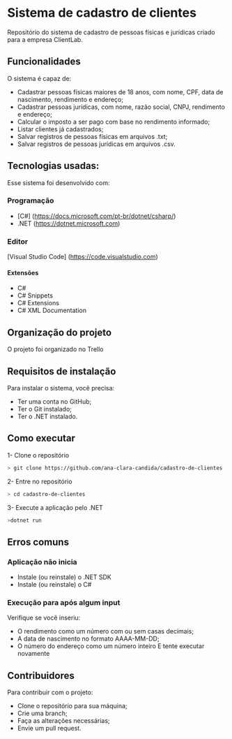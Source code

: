 # Sistema de cadastro de clientes
Repositório do sistema de cadastro de pessoas físicas e jurídicas criado para a empresa ClientLab.

## Funcionalidades
O sistema é capaz de:
- Cadastrar pessoas físicas maiores de 18 anos, com nome, CPF, data de nascimento, rendimento e endereço;
- Cadastrar pessoas jurídicas, com nome, razão social, CNPJ, rendimento e 
endereço;
- Calcular o imposto a ser pago com base no rendimento informado;
- Listar clientes já cadastrados;
- Salvar registros de pessoas físicas em arquivos .txt;
- Salvar registros de pessoas jurídicas em arquivos .csv.

## Tecnologias usadas:
Esse sistema foi desenvolvido com:
### Programação
- [C#] (https://docs.microsoft.com/pt-br/dotnet/csharp/)
- .NET (https://dotnet.microsoft.com)
### Editor
[Visual Studio Code] (https://code.visualstudio.com) 
#### Extensões
- C#
- C# Snippets
- C# Extensions
- C# XML Documentation

## Organização do projeto
O projeto foi organizado no Trello

## Requisitos de instalação
Para instalar o sistema, você precisa:
- Ter uma conta no GitHub;
- Ter o Git instalado;
- Ter o .NET instalado.

## Como executar
1- Clone o repositório
```bash
> git clone https://github.com/ana-clara-candida/cadastro-de-clientes
```

2- Entre no repositório
```bash
> cd cadastro-de-clientes
```
3- Execute a aplicação pelo .NET
```bash
>dotnet run
```

## Erros comuns
### Aplicação não inicia
- Instale (ou reinstale) o .NET SDK
- Instale (ou reinstale) o C#

### Execução para após algum input
Verifique se você inseriu:
- O rendimento como um número com ou sem casas decimais;
- A data de nascimento no formato AAAA-MM-DD;
- O número do endereço como um número inteiro
E tente executar novamente

## Contribuidores
Para contribuir com o projeto:
- Clone o repositório para sua máquina;
- Crie uma branch;
- Faça as alterações necessárias;
- Envie um pull request.